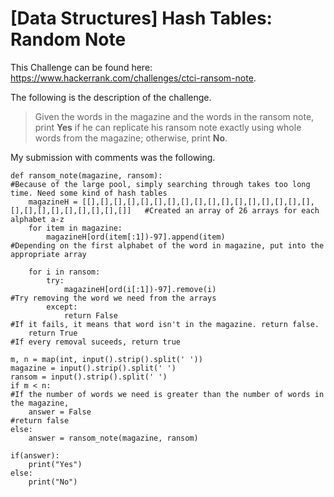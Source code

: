 # [Data Structures] Hash Tables: Random Note

This Challenge can be found here: https://www.hackerrank.com/challenges/ctci-ransom-note.

The following is the description of the challenge.

>Given the words in the magazine and the words in the ransom note, print **Yes** if he can replicate his ransom note exactly using whole words from the magazine; otherwise, print **No**.

My submission with comments was the following.

```
def ransom_note(magazine, ransom):                                                                #Because of the large pool, simply searching through takes too long time. Need some kind of hash tables
    magazineH = [[],[],[],[],[],[],[],[],[],[],[],[],[],[],[],[],[],[],[],[],[],[],[],[],[],[]]   #Created an array of 26 arrays for each alphabet a-z
    for item in magazine:                         
        magazineH[ord(item[:1])-97].append(item)                                                  #Depending on the first alphabet of the word in magazine, put into the appropriate array
    
    for i in ransom:
        try:
            magazineH[ord(i[:1])-97].remove(i)                                                    #Try removing the word we need from the arrays
        except:
            return False                                                                          #If it fails, it means that word isn't in the magazine. return false.
    return True                                                                                   #If every removal suceeds, return true
            
m, n = map(int, input().strip().split(' '))
magazine = input().strip().split(' ')
ransom = input().strip().split(' ')
if m < n:                                                                                         #If the number of words we need is greater than the number of words in the magazine,
    answer = False                                                                                #return false
else:
    answer = ransom_note(magazine, ransom)

if(answer):
    print("Yes")
else:
    print("No")
```
